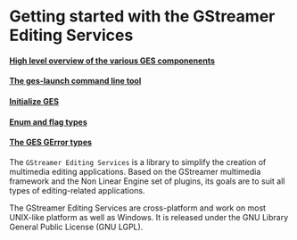# Getting started with the GStreamer Editing Services

#### [High level overview of the various GES componenents](overview.markdown)
#### [The ges-launch command line tool](ges-launch.markdown)
#### [Initialize GES](Initialization.markdown)
#### [Enum and flag types](GES_Enums.markdown)
#### [The GES GError types](GES_GErrors.markdown)

The `GStreamer Editing Services` is a library to simplify the creation of
multimedia editing applications. Based on the GStreamer multimedia framework
and the Non Linear Engine set of plugins, its goals are to suit all types of
editing-related applications.

The GStreamer Editing Services are cross-platform and work on most UNIX-like
platform as well as Windows. It is released under the GNU Library General
Public License (GNU LGPL).
